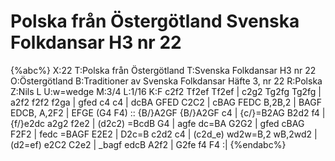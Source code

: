 # Polska från Östergötland Svenska Folkdansar H3 nr 22

{%abc%}
X:22
T:Polska från Östergötland
T:Svenska Folkdansar H3 nr 22
O:Östergötland
B:Traditioner av Svenska Folkdansar Häfte 3, nr 22
R:Polska
Z:Nils L
U:w=wedge
M:3/4
L:1/16
K:F
c2f2 Tf2ef Tf2ef | c2g2 Tg2fg Tg2fg | a2f2 f2f2 f2ga | gfed c4 c4 |
dcBA GFED C2C2 | cBAG FEDC B,2B,2 | BAGF EDCB, A,2F2 | EFGE (G4 F4) ::
{B/}A2GF {B/}A2GF c4 | {c/}=B2AG B2d2 f4 | {f/}e2dc a2g2 f2e2 | (d2c2) =BcdB G4 |
agfe dc=BA G2G2 | gfed cBAG F2F2 | fedc =BAGF E2E2 | D2c=B c2d2 c4 |
(c2d_e) wd2w=B,2 wB,2wd2 | (d2=ef) e2C2 C2e2 | _bagf edcB A2f2 | G2fe f4 F4 :|
{%endabc%}
